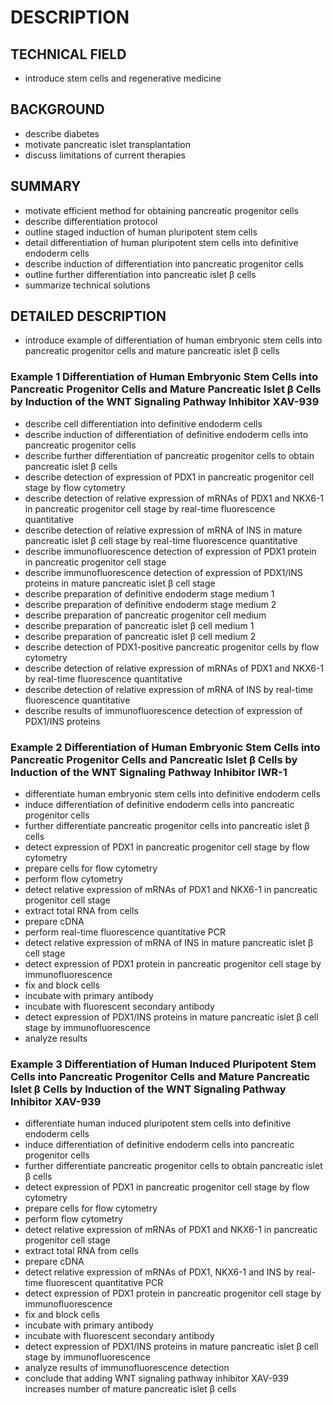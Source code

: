 # DESCRIPTION

## TECHNICAL FIELD

- introduce stem cells and regenerative medicine

## BACKGROUND

- describe diabetes
- motivate pancreatic islet transplantation
- discuss limitations of current therapies

## SUMMARY

- motivate efficient method for obtaining pancreatic progenitor cells
- describe differentiation protocol
- outline staged induction of human pluripotent stem cells
- detail differentiation of human pluripotent stem cells into definitive endoderm cells
- describe induction of differentiation into pancreatic progenitor cells
- outline further differentiation into pancreatic islet β cells
- summarize technical solutions

## DETAILED DESCRIPTION

- introduce example of differentiation of human embryonic stem cells into pancreatic progenitor cells and mature pancreatic islet β cells

### Example 1 Differentiation of Human Embryonic Stem Cells into Pancreatic Progenitor Cells and Mature Pancreatic Islet β Cells by Induction of the WNT Signaling Pathway Inhibitor XAV-939

- describe cell differentiation into definitive endoderm cells
- describe induction of differentiation of definitive endoderm cells into pancreatic progenitor cells
- describe further differentiation of pancreatic progenitor cells to obtain pancreatic islet β cells
- describe detection of expression of PDX1 in pancreatic progenitor cell stage by flow cytometry
- describe detection of relative expression of mRNAs of PDX1 and NKX6-1 in pancreatic progenitor cell stage by real-time fluorescence quantitative
- describe detection of relative expression of mRNA of INS in mature pancreatic islet β cell stage by real-time fluorescence quantitative
- describe immunofluorescence detection of expression of PDX1 protein in pancreatic progenitor cell stage
- describe immunofluorescence detection of expression of PDX1/INS proteins in mature pancreatic islet β cell stage
- describe preparation of definitive endoderm stage medium 1
- describe preparation of definitive endoderm stage medium 2
- describe preparation of pancreatic progenitor cell medium
- describe preparation of pancreatic islet β cell medium 1
- describe preparation of pancreatic islet β cell medium 2
- describe detection of PDX1-positive pancreatic progenitor cells by flow cytometry
- describe detection of relative expression of mRNAs of PDX1 and NKX6-1 by real-time fluorescence quantitative
- describe detection of relative expression of mRNA of INS by real-time fluorescence quantitative
- describe results of immunofluorescence detection of expression of PDX1/INS proteins

### Example 2 Differentiation of Human Embryonic Stem Cells into Pancreatic Progenitor Cells and Pancreatic Islet β Cells by Induction of the WNT Signaling Pathway Inhibitor IWR-1

- differentiate human embryonic stem cells into definitive endoderm cells
- induce differentiation of definitive endoderm cells into pancreatic progenitor cells
- further differentiate pancreatic progenitor cells into pancreatic islet β cells
- detect expression of PDX1 in pancreatic progenitor cell stage by flow cytometry
- prepare cells for flow cytometry
- perform flow cytometry
- detect relative expression of mRNAs of PDX1 and NKX6-1 in pancreatic progenitor cell stage
- extract total RNA from cells
- prepare cDNA
- perform real-time fluorescence quantitative PCR
- detect relative expression of mRNA of INS in mature pancreatic islet β cell stage
- detect expression of PDX1 protein in pancreatic progenitor cell stage by immunofluorescence
- fix and block cells
- incubate with primary antibody
- incubate with fluorescent secondary antibody
- detect expression of PDX1/INS proteins in mature pancreatic islet β cell stage by immunofluorescence
- analyze results

### Example 3 Differentiation of Human Induced Pluripotent Stem Cells into Pancreatic Progenitor Cells and Mature Pancreatic Islet β Cells by Induction of the WNT Signaling Pathway Inhibitor XAV-939

- differentiate human induced pluripotent stem cells into definitive endoderm cells
- induce differentiation of definitive endoderm cells into pancreatic progenitor cells
- further differentiate pancreatic progenitor cells to obtain pancreatic islet β cells
- detect expression of PDX1 in pancreatic progenitor cell stage by flow cytometry
- prepare cells for flow cytometry
- perform flow cytometry
- detect relative expression of mRNAs of PDX1 and NKX6-1 in pancreatic progenitor cell stage
- extract total RNA from cells
- prepare cDNA
- detect relative expression of mRNAs of PDX1, NKX6-1 and INS by real-time fluorescent quantitative PCR
- detect expression of PDX1 protein in pancreatic progenitor cell stage by immunofluorescence
- fix and block cells
- incubate with primary antibody
- incubate with fluorescent secondary antibody
- detect expression of PDX1/INS proteins in mature pancreatic islet β cell stage by immunofluorescence
- analyze results of immunofluorescence detection
- conclude that adding WNT signaling pathway inhibitor XAV-939 increases number of mature pancreatic islet β cells

